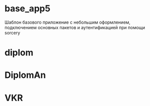 # base_app5
Шаблон базового приложение с небольшим оформлением, подключением основных пакетов и аутентификацией при помощи sorcery

# diplom
# DiplomAn
# VKR
